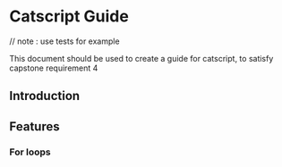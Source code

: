 # Catscript Guide
// note : use tests for example

This document should be used to create a guide for catscript, to satisfy capstone requirement 4

## Introduction

## Features

### For loops
